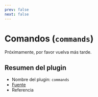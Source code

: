 ```yaml
---
prev: false
next: false
---
```


# Comandos (`commands`)

Próximamente, por favor vuelva más tarde.

## Resumen del plugin

- Nombre del plugin: `commands`
- [Fuente](https://github.com/grammyjs/commands)
- Referencia
